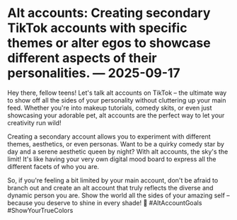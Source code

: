 # Alt accounts: Creating secondary TikTok accounts with specific themes or alter egos to showcase different aspects of their personalities. — 2025-09-17

Hey there, fellow teens! Let's talk alt accounts on TikTok – the ultimate way to show off all the sides of your personality without cluttering up your main feed. Whether you're into makeup tutorials, comedy skits, or even just showcasing your adorable pet, alt accounts are the perfect way to let your creativity run wild!

Creating a secondary account allows you to experiment with different themes, aesthetics, or even personas. Want to be a quirky comedy star by day and a serene aesthetic queen by night? With alt accounts, the sky's the limit! It's like having your very own digital mood board to express all the different facets of who you are.

So, if you're feeling a bit limited by your main account, don't be afraid to branch out and create an alt account that truly reflects the diverse and dynamic person you are. Show the world all the sides of your amazing self – because you deserve to shine in every shade! 🌟 #AltAccountGoals #ShowYourTrueColors